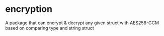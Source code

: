 # encryption
A package that can encrypt &amp; decrypt any given struct with AES256-GCM based on comparing type and string struct
